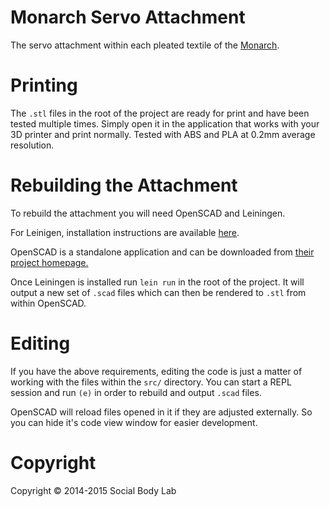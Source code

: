 # Monarch Servo Attachment
The servo attachment within each pleated textile of the [Monarch](http://research.ocadu.ca/socialbody/project/prosthetic-technologies-of-being).

# Printing
The `.stl` files in the root of the project are ready for print and have been tested multiple times. Simply open it in the application that works with your 3D printer and print normally. Tested with ABS and PLA at 0.2mm average resolution. 

# Rebuilding the Attachment

To rebuild the attachment you will need OpenSCAD and Leiningen.

For Leinigen, installation instructions are available [here](http://leiningen.org/). 

OpenSCAD is a standalone application and can be downloaded from [their project homepage.](http://www.openscad.org/)

Once Leiningen is installed run `lein run` in the root of the project. It will output a new set of `.scad` files which can then be rendered to `.stl` from within OpenSCAD.

# Editing

If you have the above requirements, editing the code is just a matter of working with the files within the `src/` directory. You can start a REPL session and run `(e)` in order to rebuild and output `.scad` files.

OpenSCAD will reload files opened in it if they are adjusted externally. So you can hide it's code view window for easier development. 

# Copyright
Copyright &copy; 2014-2015 Social Body Lab